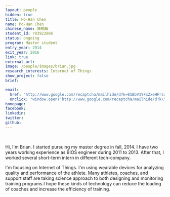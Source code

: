 ```yaml
---
layout: people
hidden: true
title: Po-Han Chen
name: Po-Han Chen
chinese_name: 陳柏翰
student_id: r03922086
status: ongoing
program: Master student
entry_year: 2014
exit_year: 2016
link: true
external_url:
image: /people/images/brian.jpg
research_interests: Internet of Things
show_project: false
brief: 

email:
  href: "http://www.google.com/recaptcha/mailhide/d?k=01BbV1YFxZxeHFrs3rgwGHjw==&amp;c=yt_R1EeVfn_bWeRE0nMynQ5YwG2cWRX8eyGryVV8f2I="
  onclick: "window.open('http://www.google.com/recaptcha/mailhide/d?k\\07501BbV1YFxZxeHFrs3rgwGHjw\\75\\75\\46c\\75yt_R1EeVfn_bWeRE0nMynQ5YwG2cWRX8eyGryVV8f2I\\075', '', 'toolbar=0,scrollbars=0,location=0,statusbar=0,menubar=0,resizable=0,width=500,height=300'); return false;"
homepage: 
facebook:
linkedin: 
twitter: 
github: 
---
```


<br />

Hi, I'm Brian. I started pursuing my master degree in fall, 2014. I have two years working experience as BIOS engineer during 2011 to 2013. After that, I worked several short-term intern in different tech-company.

I'm focusing on Internet of Things. I'm using wearable devices for analyzing quality and performance of the athlete. Many athletes, coaches, and support staff are taking science approach to both designing and monitoring training programs.I hope these kinds of technology can reduce the loading of coaches and increase the efficiency of training.